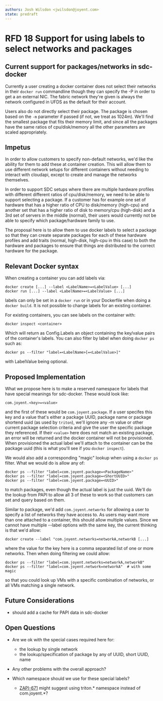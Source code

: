```yaml
---
authors: Josh Wilsdon <jwilsdon@joyent.com>
state: predraft
---
```


# RFD 18 Support for using labels to select networks and packages

## Current support for packages/networks in sdc-docker

Currently a user creating a docker container does not select their networks in
their `docker run` commandline though they can specify the -P in order to get a
an external NIC. The fabric network they're given is always the network
configured in UFDS as the default for their account.

Users also do not directly select their package. The package is chosen based on
the `-m` parameter if passed (if not, we treat as 1024m). We'll find the
smallest package that fits their memory limit, and since all the packages have
the same ratios of cpu/disk/memory all the other parameters are scaled
appropriately.


## Impetus

In order to allow customers to specify non-default networks, we'd like the
ability for them to add these at container creation. This will allow them to use
different network setups for different containers without needing to interact
with cloudapi, except to create and manage the networks themselves.

In order to support SDC setups where there are multiple hardware profiles with
different different ratios of cpu/disk/memory, we need to be able to support
selecting a package. If a customer has for example one set of hardware that has
a higher ratio of CPU to disk/memory (high-cpu) and another set that has a
higher ratio of disk to memory/cpu (high-disk) and a 3rd set of servers in the
middle (normal), their users would currently not be able to specify which
package/hardware family to use.

The proposal here is to allow them to use docker labels to select a package so
that they can create separate packages for each of these hardware profiles and
add traits (normal, high-disk, high-cpu in this case) to both the hardware and
packages to ensure that things are distributed to the correct hardware for the
package.


## Relevant Docker syntax

When creating a container you can add labels via:

```
docker create [...] --label <LabelName>=<LabelValue> [...]
docker run [...] --label <LabelName>=<LabelValue> [...]
```

labels can only be set in a `docker run` or in your Dockerfile when doing a
`docker build`. It is not possible to change labels for an existing container.

For existing containers, you can see labels on the container with:

```
docker inspect <container>
```

Which will return as Config.Labels an object containing the key/value pairs of
the container's labels. You can also filter by label when doing `docker ps` such
as:

```
docker ps --filter "label=<LabelName>[=<LabelValue>]"
```

with LabelValue being optional.


## Proposed Implementation

What we propose here is to make a reserved namespace for labels that have
special meanings for sdc-docker. These would look like:

```
com.joyent.<key>=<value>
```

and the first of these would be `com.joyent.package`. If a user specifes this
key and a value that's either a package UUID, package name or package shortend
uuid (as used by `triton`), we'll ignore any -m value or other current package
selection criteria and give the user the specific package they referenced. If
their `<value>` here does not match an existing package, an error will be
returned and the docker container will not be provisioned. When provisioned the
actual label we'll attach to the container can be the package uuid (this is what
you'll see if you `docker inspect`).

We would also add a corresponding "magic" lookup when using a `docker ps`
filter. What we would do is allow any of:

```
docker ps --filter "label=com.joyent.package=<PackageName>"
docker ps --filter "label=com.joyent.package=<ShortUUID>"
docker ps --filter "label=com.joyent.package=<UUID>"
```

to match packages, even though the actual label is just the uuid. We'll do the
lookup from PAPI to allow all 3 of these to work so that customers can set and
query based on them.

Similar to package, we'd add `com.joyent.networks` for allowing a user to
specify a list of networks they have access to. As users may want more than one
attached to a container, this should allow multiple values. Since we cannot have
multiple --label options with the same key, the current thinking is that we'd
allow:

```
docker create --label "com.joyent.networks=networkA,networkB [...]
```

where the value for the key here is a comma separated list of one or more
networks. Then when doing filtering we could allow:

```
docker ps --filter "label=com.joyent.networks=networkA,networkB"
docker ps --filter "label=com.joyent.network=networkA"  # with some magic
```

so that you could look up VMs with a specific combination of networks, or all
VMs matching a single network.


## Future Considerations

 * should add a cache for PAPI data in sdc-docker


## Open Questions

 * Are we ok with the special cases required here for:
     * the lookup by single network
     * the lookup/specification of package by any of UUID, short UUID, name

 * Any other problems with the overall approach?

 * Which namespace should we use for these special labels?
     * [ZAPI-671](https://devhub.joyent.com/jira/browse/ZAPI-671) might suggest
       using triton.* namespace instead of com.joyent.*?
